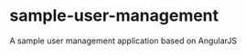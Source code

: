 sample-user-management
======================

A sample user management application based on AngularJS
